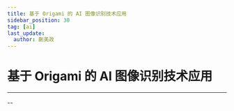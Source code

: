 ```yaml
---
title: 基于 Origami 的 AI 图像识别技术应用
sidebar_position: 30
tag: [ai]
last_update:
  author: 蒯美政
---
```


# 基于 Origami 的 AI 图像识别技术应用

---

--
